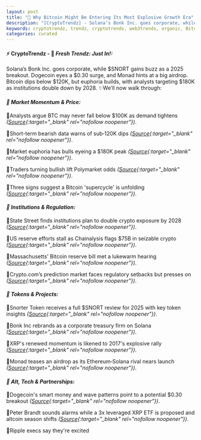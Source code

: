 ```yaml
---
layout: post
title: "🌌 Why Bitcoin Might Be Entering Its Most Explosive Growth Era"
description: "[CryptoTrendz] - Solana’s Bonk Inc. goes corporate, while $SNORT gains buzz as a 2025 breakout. Dogecoin eyes a $0.30 surge, and Monad hints at a big airdrop. Bitcoin dips below $120K, but euphoria builds, with analysts targeting $180K as institutions double down by 2028."
keywords: cryptotrendz, trendz, cryptotrends, web3trends, organic, Bitcoin, Altcoin, Crypto, Airdrop, Token, investors, AI, Business, Market, Binance, Network, BTC, Cardano, Analyst, Dogecoin, XRP, Mining
categories: curated
---
```


#### ⚡ CryptoTrendz - 📌 *Fresh Trendz: Just In!:*

Solana’s Bonk Inc. goes corporate, while $SNORT gains buzz as a 2025 breakout. Dogecoin eyes a $0.30 surge, and Monad hints at a big airdrop. Bitcoin dips below $120K, but euphoria builds, with analysts targeting $180K as institutions double down by 2028. ✨We’ll now walk through:


#### *🔖  Market Momentum & Price:*  

🔹Analysts argue BTC may never fall below $100K as demand tightens *([Source](https://s.avyag.com/xypr){:target="_blank" rel="nofollow noopener"})*.  

🔹Short-term bearish data warns of sub‑120K dips *([Source](https://s.avyag.com/tdw4){:target="_blank" rel="nofollow noopener"})*.  

🔹Market euphoria has bulls eyeing a $180K peak *([Source](https://s.avyag.com/8ngc){:target="_blank" rel="nofollow noopener"})*.  

🔹Traders turning bullish lift Polymarket odds *([Source](https://s.avyag.com/pfvp){:target="_blank" rel="nofollow noopener"})*.  

🔹Three signs suggest a Bitcoin 'supercycle' is unfolding *([Source](https://s.avyag.com/u9qt){:target="_blank" rel="nofollow noopener"})*.  

#### *🔖  Institutions & Regulation:*  

🔹State Street finds institutions plan to double crypto exposure by 2028 *([Source](https://s.avyag.com/ni2x){:target="_blank" rel="nofollow noopener"})*.  

🔹US reserve efforts stall as Chainalysis flags $75B in seizable crypto *([Source](https://s.avyag.com/nyz2){:target="_blank" rel="nofollow noopener"})*.  

🔹Massachusetts' Bitcoin reserve bill met a lukewarm hearing *([Source](https://s.avyag.com/yl9o){:target="_blank" rel="nofollow noopener"})*.  

🔹Crypto.com’s prediction market faces regulatory setbacks but presses on *([Source](https://s.avyag.com/ugfh){:target="_blank" rel="nofollow noopener"})*.  

#### *🔖  Tokens & Projects:*  

🔹Snorter Token receives a full $SNORT review for 2025 with key token insights *([Source](https://s.avyag.com/57ig){:target="_blank" rel="nofollow noopener"})*.  

🔹Bonk Inc rebrands as a corporate treasury firm on Solana *([Source](https://s.avyag.com/4hms){:target="_blank" rel="nofollow noopener"})*.  

🔹XRP's renewed momentum is likened to 2017's explosive rally *([Source](https://s.avyag.com/isj2){:target="_blank" rel="nofollow noopener"})*.  

🔹Monad teases an airdrop as its Ethereum‑Solana rival nears launch *([Source](https://s.avyag.com/cu7u){:target="_blank" rel="nofollow noopener"})*.  

#### *🔖  Alt, Tech & Partnerships:*  

🔹Dogecoin's smart money and wave patterns point to a potential $0.30 breakout *([Source](https://s.avyag.com/awle){:target="_blank" rel="nofollow noopener"})*.  

🔹Peter Brandt sounds alarms while a 3x leveraged XRP ETF is proposed and altcoin season shifts *([Source](https://s.avyag.com/b2a2){:target="_blank" rel="nofollow noopener"})*.  

🔹Ripple execs say they're excited